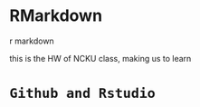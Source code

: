 # RMarkdown
r markdown

this is the HW of NCKU class, making us to learn  

# `Github and Rstudio`




